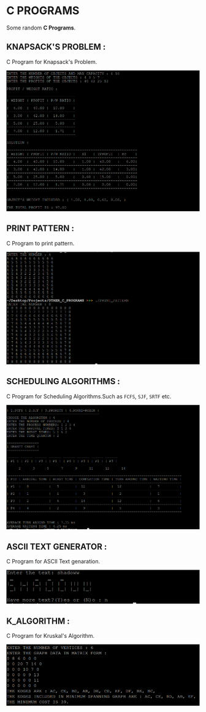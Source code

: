 # C PROGRAMS

Some random **C Programs**.

## KNAPSACK'S PROBLEM :

C Program for Knapsack's Problem.

![KP](images/KP.png)

## PRINT PATTERN :

C Program to print pattern.

![PRINT PATTERN](images/PT.png)

## SCHEDULING ALGORITHMS :

C Program for Scheduling Algorithms.Such as `FCFS`, `SJF`, `SRTF` etc.

![SA](images/SA.png)

## ASCII TEXT GENERATOR :

C Program for ASCII Text genaration.

![A](images/A.png)

## K_ALGORITHM :

C Program for Kruskal's Algorithm.

![KA](images/KA.png)

